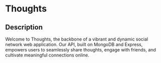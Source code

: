 # Thoughts

## Description

Welcome to Thoughts, the backbone of a vibrant and dynamic social network web application. Our API, built on MongoDB and Express, empowers users to seamlessly share thoughts, engage with friends, and cultivate meaningful connections online.

